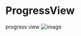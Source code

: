 # ProgressView
progress view
![image](https://github.com/putme2yourheart/VerificationCodeView/raw/master/screenshots/sample.gif)
